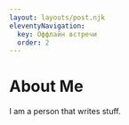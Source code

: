 ```yaml
---
layout: layouts/post.njk
eleventyNavigation:
  key: Оффлайн встречи
  order: 2
---
```


# About Me

I am a person that writes stuff.
